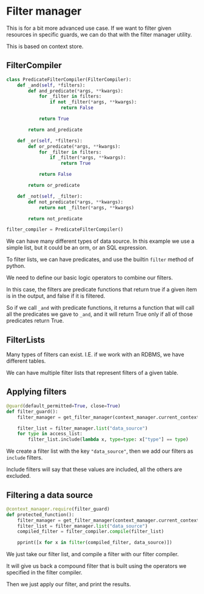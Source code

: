 # Filter manager

This is for a bit more advanced use case.
If we want to filter given resources in specific guards, we can do that with the filter manager utility.

This is based on context store.

## FilterCompiler

```python
class PredicateFilterCompiler(FilterCompiler):
    def _and(self, *filters):
        def and_predicate(*args, **kwargs):
            for _filter in filters:
                if not _filter(*args, **kwargs):
                    return False

            return True

        return and_predicate

    def _or(self, *filters):
        def or_predicate(*args, **kwargs):
            for _filter in filters:
                if _filter(*args, **kwargs):
                    return True

            return False

        return or_predicate

    def _not(self, _filter):
        def not_predicate(*args, **kwargs):
            return not _filter(*args, **kwargs)

        return not_predicate

filter_compiler = PredicateFilterCompiler()
```

We can have many different types of data source. In this example we use a simple list, but it could be an orm, or an SQL expression.

To filter lists, we can have predicates, and use the builtin `filter` method of python.

We need to define our basic logic operators to combine our filters.

In this case, the filters are predicate functions that return true if a given item is in the output, and false if it is filtered.

So if we call `_and` with predicate functions, it returns a function that will call all the predicates we gave to `_and`, and it will return True only if all of those predicates return True.

## FilterLists

Many types of filters can exist. I.E. if we work with an RDBMS, we have different tables.

We can have multiple filter lists that represent filters of a given table.

## Applying filters

```python
@guard(default_permitted=True, close=True)
def filter_guard():
    filter_manager = get_filter_manager(context_manager.current_context)

    filter_list = filter_manager.list("data_source")
    for type in access_list:
        filter_list.include(lambda x, type=type: x["type"] == type)
```

We create a filter list with the key `"data_source"`, then we add our filters as `include` filters.

Include filters will say that these values are included, all the others are excluded.

## Filtering a data source

```python
@context_manager.require(filter_guard)
def protected_function():
    filter_manager = get_filter_manager(context_manager.current_context)
    filter_list = filter_manager.list("data_source")
    compiled_filter = filter_compiler.compile(filter_list)

    pprint([x for x in filter(compiled_filter, data_source)])
```

We just take our filter list, and compile a filter with our filter compiler.

It will give us back a compound filter that is built using the operators we specified in the filter compiler.

Then we just apply our filter, and print the results.
